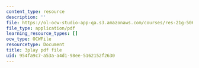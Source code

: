 ```yaml
---
content_type: resource
description: ''
file: https://ol-ocw-studio-app-qa.s3.amazonaws.com/courses/res-21g-506-kanji-learning-any-time-any-place-for-japanese-vi-spring-2021/954fa9c7a53aa4d198ee5162152f2630_Bcxyr_yBBQg.pdf
file_type: application/pdf
learning_resource_types: []
ocw_type: OCWFile
resourcetype: Document
title: 3play pdf file
uid: 954fa9c7-a53a-a4d1-98ee-5162152f2630
---
```

